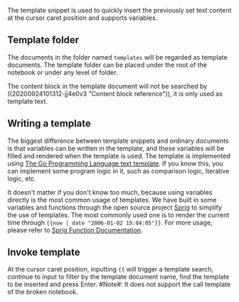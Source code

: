 The template snippet is used to quickly insert the previously set text content at the cursor caret position and supports variables.

## Template folder

The documents in the folder named `templates` will be regarded as template documents. The template folder can be placed under the root of the notebook or under any level of folder.

The content block in the template document will not be searched by ((20200924101312-jj4e0v3 "Content block reference")), it is only used as template text.

## Writing a template

The biggest difference between template snippets and ordinary documents is that variables can be written in the template, and these variables will be filled and rendered when the template is used. The template is implemented using [The Go Programming Language text template](https://golang.org/pkg/text/template/). If you know this, you can implement some program logic in it, such as comparison logic, Iterative logic, etc.

It doesn't matter if you don't know too much, because using variables directly is the most common usage of templates. We have built in some variables and functions through the open source project [Sprig](https://github.com/Masterminds/sprig) to simplify the use of templates. The most commonly used one is to render the current time through `{{now | date "2006-01-02 15:04:05"}}`. For more usage, please refer to [Sprig Function Documentation](http://masterminds.github.io/sprig/).

## Invoke template

At the cursor caret position, inputting `{{` will trigger a template search, continue to input to filter by the template document name, find the template to be inserted and press Enter. #Note#: It does not support the call template of the broken notebook.

